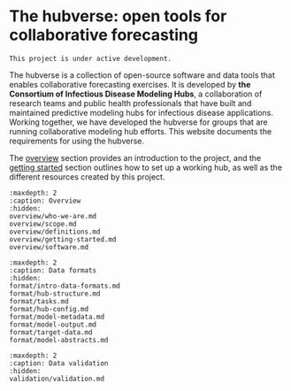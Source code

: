 # The hubverse: open tools for collaborative forecasting

```{caution}
This project is under active development.
```

The hubverse is a collection of open-source software and data tools that enables collaborative forecasting exercises. It is developed by **the Consortium of Infectious Disease Modeling Hubs**, a collaboration of research teams and public health professionals that have built and maintained predictive modeling hubs for infectious disease applications. Working together, we have developed the hubverse for groups that are running collaborative modeling hub efforts. This website documents the requirements for using the hubverse.  

The [overview](overview/who-we-are.md) section provides an introduction to the project, and the [getting started](overview/getting-started.md) section outlines how to set up a working hub, as well as the different resources created by this project.  





```{toctree}
:maxdepth: 2
:caption: Overview
:hidden:
overview/who-we-are.md
overview/scope.md
overview/definitions.md
overview/getting-started.md
overview/software.md
```

```{toctree}
:maxdepth: 2
:caption: Data formats
:hidden:
format/intro-data-formats.md
format/hub-structure.md
format/tasks.md
format/hub-config.md
format/model-metadata.md
format/model-output.md
format/target-data.md
format/model-abstracts.md
```

```{toctree}
:maxdepth: 2
:caption: Data validation
:hidden:
validation/validation.md
```
